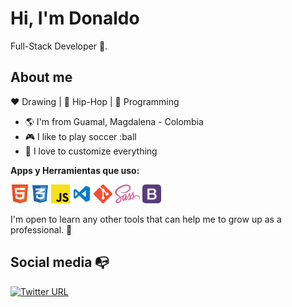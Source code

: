 # Hi, I'm Donaldo

Full-Stack Developer :robot:.

## About me 

:heart: Drawing | :black_heart: Hip-Hop | :blue_heart: Programming

- :earth_americas: I'm from Guamal, Magdalena - Colombia
- :video_game: I like to play soccer :ball
- :gem: I love to customize everything

**Apps y Herramientas que uso:**  

<code><img height="30" src="https://raw.githubusercontent.com/Donaldo-1997/Donaldo-1997/main/img/Html.png"></code>
<code><img height="30" src="https://raw.githubusercontent.com/Donaldo-1997/Donaldo-1997/main/img/Css.png"></code>
<code><img height="30" src="https://raw.githubusercontent.com/Donaldo-1997/Donaldo-1997/main/img/Js.png"></code>
<code><img height="30" src="https://raw.githubusercontent.com/Donaldo-1997/Donaldo-1997/main/img/Visual.png"></code>
<code><img height="30" src="https://raw.githubusercontent.com/Donaldo-1997/Donaldo-1997/main/img/Git.png"></code>
<code><img height="30" src="https://raw.githubusercontent.com/Donaldo-1997/Donaldo-1997/main/img/Sass.png"></code>
<code><img height="30" src="https://raw.githubusercontent.com/Donaldo-1997/Donaldo-1997/main/img/Bootstrap.png"></code>

I'm open to learn any other tools that can help me to grow up as a professional. 🙌

## Social media :mailbox_with_no_mail:

[![Twitter URL](https://img.shields.io/twitter/url?color=%230072b1&label=connect&logo=linkedin&logoColor=%230072b1&style=flat-square&url=https%3A%2F%2Fwww.linkedin.com%2Fin%2Falejandro-ramirez-ciceros%2F)](https://www.linkedin.com/in/donaldo-barraza-madrid-fullstackdeveloper/)
